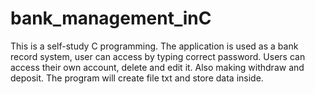 # bank_management_inC

This is a self-study C programming.
The application is used as a bank record system, user can access by typing correct password.
Users can access their own account, delete and edit it. Also making withdraw and deposit.
The program will create file txt and store data inside.
